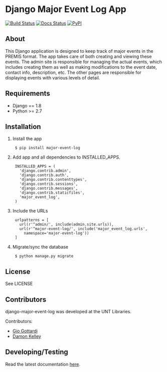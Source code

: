 Django Major Event Log App
============================================================

[![Build Status](https://travis-ci.org/unt-libraries/django-major-event-log.svg?branch=master)](https://travis-ci.org/unt-libraries/django-major-event-log) [![Docs Status](https://img.shields.io/badge/docs-latest-blue.svg)](https://django-major-event-log.readthedocs.org) [![PyPI](https://img.shields.io/pypi/v/django-major-event-log.svg)](https://pypi.python.org/pypi/django-major-event-log)

About
--------------------------

This Django application is designed to keep track of major events in the PREMIS
format.  The app takes care of both creating and viewing these events. The
admin site is responsible for managing the actual events, which includes
creating them as well as making modifications to the event date, contact info,
description, etc. The other pages are responsible for displaying events with
various levels of detail.


Requirements
--------------------------

- Django == 1.8
- Python >= 2.7


Installation
--------------------------

1. Install the app

        $ pip install major-event-log

2. Add app and all dependencies to INSTALLED_APPS.

        INSTALLED_APPS = (
          'django.contrib.admin',
          'django.contrib.auth',
          'django.contrib.contenttypes',
          'django.contrib.sessions',
          'django.contrib.messages',
          'django.contrib.staticfiles',
          'major_event_log',
        )

3. Include the URLs

        urlpatterns = [
          url(r'^admin/', include(admin.site.urls)),
          url(r'^major-event-log/', include('major_event_log.urls',
            namespace='major-event-log'))
        ]

4. Migrate/sync the database

        $ python manage.py migrate


License
-------------------------

See LICENSE


Contributors
-------------------------

django-major-event-log was developed at the UNT Libraries.

Contributors:

* [Gio Gottardi](https://github.com/somexpert)
* [Damon Kelley](https://github.com/damonkelley)


Developing/Testing
------------------

Read the latest documentation [here](http://django-major-event-log.readthedocs.org/en/latest/developing.html).
